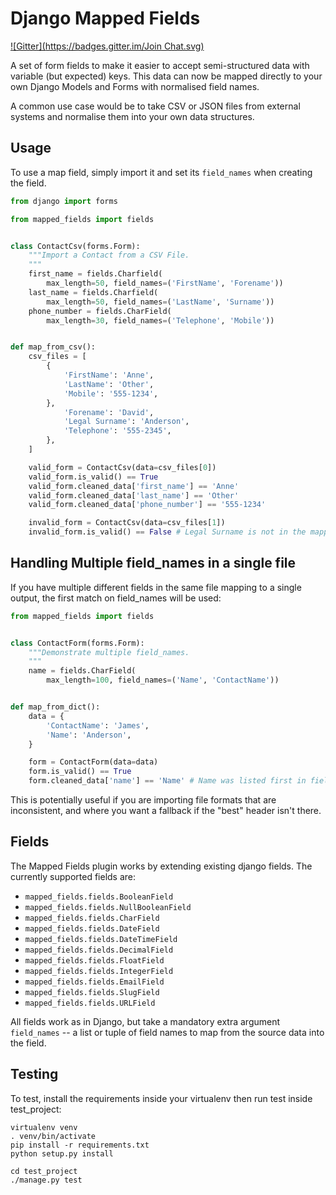 Django Mapped Fields
====================
[![Gitter](https://badges.gitter.im/Join Chat.svg)](https://gitter.im/mypebble/mapped-fields?utm_source=badge&utm_medium=badge&utm_campaign=pr-badge&utm_content=badge)

A set of form fields to make it easier to accept semi-structured data with variable (but expected) keys. This data can now be mapped directly to your own Django Models and Forms with normalised field names.

A common use case would be to take CSV or JSON files from external systems and
normalise them into your own data structures.


Usage
-----

To use a map field, simply import it and set its `field_names` when creating the
field.

```python
from django import forms

from mapped_fields import fields


class ContactCsv(forms.Form):
    """Import a Contact from a CSV File.
    """
    first_name = fields.Charfield(
        max_length=50, field_names=('FirstName', 'Forename'))
    last_name = fields.Charfield(
        max_length=50, field_names=('LastName', 'Surname'))
    phone_number = fields.CharField(
        max_length=30, field_names=('Telephone', 'Mobile'))


def map_from_csv():
    csv_files = [
        {
            'FirstName': 'Anne',
            'LastName': 'Other',
            'Mobile': '555-1234',
        },
            'Forename': 'David',
            'Legal Surname': 'Anderson',
            'Telephone': '555-2345',
        },
    ]

    valid_form = ContactCsv(data=csv_files[0])
    valid_form.is_valid() == True
    valid_form.cleaned_data['first_name'] == 'Anne'
    valid_form.cleaned_data['last_name'] == 'Other'
    valid_form.cleaned_data['phone_number'] == '555-1234'

    invalid_form = ContactCsv(data=csv_files[1])
    invalid_form.is_valid() == False # Legal Surname is not in the mapped fields
```

Handling Multiple field_names in a single file
----------------------------------------------

If you have multiple different fields in the same file mapping to a single
output, the first match on field_names will be used:

```python
from mapped_fields import fields


class ContactForm(forms.Form):
    """Demonstrate multiple field_names.
    """
    name = fields.CharField(
        max_length=100, field_names=('Name', 'ContactName'))


def map_from_dict():
    data = {
        'ContactName': 'James',
        'Name': 'Anderson',
    }

    form = ContactForm(data=data)
    form.is_valid() == True
    form.cleaned_data['name'] == 'Name' # Name was listed first in field_names
```

This is potentially useful if you are importing file formats that are
inconsistent, and where you want a fallback if the "best" header isn't
there.


Fields
------

The Mapped Fields plugin works by extending existing django fields. The
currently supported fields are:

- `mapped_fields.fields.BooleanField`
- `mapped_fields.fields.NullBooleanField`
- `mapped_fields.fields.CharField`
- `mapped_fields.fields.DateField`
- `mapped_fields.fields.DateTimeField`
- `mapped_fields.fields.DecimalField`
- `mapped_fields.fields.FloatField`
- `mapped_fields.fields.IntegerField`
- `mapped_fields.fields.EmailField`
- `mapped_fields.fields.SlugField`
- `mapped_fields.fields.URLField`


All fields work as in Django, but take a mandatory extra argument `field_names` -- a list or tuple
of field names to map from the source data into the field.


Testing
-------

To test, install the requirements inside your virtualenv then run test
inside test_project:

```
virtualenv venv
. venv/bin/activate
pip install -r requirements.txt
python setup.py install

cd test_project
./manage.py test
```
